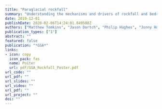 ```yaml
---
title: "Paraglacial rockfall"
summary: "Understanding the mechanisms and drivers of rockfall and bedrock landsliding is critical to our understanding of their role in the evolution of mountainous topography. Our preliminary work, presented at *GSA*, generates a long-term record of rockfall activity." 
date: 2019-12-01
publishDate: 2020-02-06T14:24:01.849508Z
authors: ["Matthew Tomkins", "Jason Dortch", "Philip Hughes", "Jonny Huck", "James Allard"]
publication_types: ["1"]
abstract: ""
featured: false
publication: "*GSA*"
links:
- icon: copy
  icon_pack: fas
  name: Poster
  url: pdf/GSA_Rockfall_Poster.pdf
url_code: ""
url_pdf: ""
url_slides: ""
url_video: ""
url_pdf: ""
url_project: ""
doi: ""
---
```


